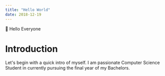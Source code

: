 ```yaml
---
title: "Hello World"
date: 2018-12-19
---
```

:wave: Hello Everyone 
# Introduction
Let's begin with a quick intro of myself. I am passionate Computer Science Student in currently pursuing the final year of my Bachelors.
